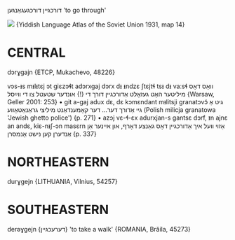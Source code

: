 דורכגיין
דורכגעגאַנגען
'to go through'

![](https://ia801509.us.archive.org/29/items/shprakhatlas/ShprakhatlasKarte14-Optimized.jpg)
{Yiddish Language Atlas of the Soviet Union 1931, map 14}

CENTRAL
========

dɔrɣgajn {ETCP, Mukachevo, 48226}

vɔs-ᵻs mᵻlᵻtɛj ɔt giɛzɔɬt adɔrxgaj dɔrx dᵻ ᵻndzɛ ʃtɛjtɬ tsᵻ dᵻ vaːsɬ וואָס דאָס מיליטער האָט געזאָלט אַדורכגיין דורך די {!} אונדער שטעטל צו די ווײַסל {Warsaw, Geller 2001: 253}
	•	git a-gaj adux dɛ, dɛ kɔmɛndant mᵻlitsji granatɔvɔ̃ גיט אַ גיי אַדורך  דער... דער קאָמענדאַנט מיליצי גראַנאַטאָווע (Polish milicja granatowa 'Jewish ghetto police') {p. 271}
	•	azɔj vɛ-ɬ-ɛx adurxjan-s gantsɛ dɔrf, ᵻn ajnɛ an andɛ, kiɛ-nᵻʃ-ɔn masɛrn אַזוי וועל איך אַדורכגיין דאָס גאַנצע דאָרף, און איינער אַן אַנדערן קען נישט אָנמסרן {p. 337}

NORTHEASTERN
==============

durɣgejn {LITHUANIA, Vilnius, 54257}

SOUTHEASTERN
==============

derəɣgejn {דערעכגיין} 'to take a walk' {ROMANIA, Brăila, 45273}